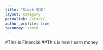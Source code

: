 ```yaml
---
title: "Stock-股票"
layout: category
permalink: /stock/
author_profile: true
taxonomy: stock
---
```


#This is Financial
##This is how I earn money
